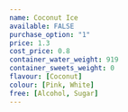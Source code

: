 ```yaml
---
name: Coconut Ice
available: FALSE
purchase_option: "1"
price: 1.3
cost_price: 0.8
container_water_weight: 919
container_sweets_weight: 0
flavour: [Coconut]
colour: [Pink, White]
free: [Alcohol, Sugar]
---
```

